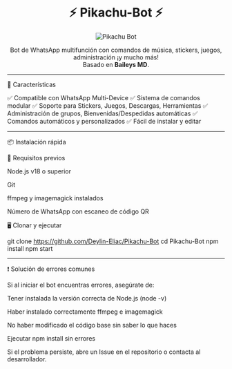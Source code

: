 <h1 align="center">⚡ Pikachu-Bot ⚡</h1>
<p align="center">
  <img src="https://d.uguu.se/roosKOCc.gif" alt="Pikachu Bot" />
</p><p align="center">
  Bot de WhatsApp multifunción con comandos de música, stickers, juegos, administración ¡y mucho más!<br>
  Basado en <b>Baileys MD</b>.
</p>

---

🚀 Características

✅ Compatible con WhatsApp Multi-Device
✅ Sistema de comandos modular
✅ Soporte para Stickers, Juegos, Descargas, Herramientas
✅ Administración de grupos, Bienvenidas/Despedidas automáticas
✅ Comandos automáticos y personalizados
✅ Fácil de instalar y editar


---

📦 Instalación rápida

🧠 Requisitos previos

Node.js v18 o superior

Git

ffmpeg y imagemagick instalados

Número de WhatsApp con escaneo de código QR


🖥️ Clonar y ejecutar

git clone https://github.com/Deylin-Eliac/Pikachu-Bot
cd Pikachu-Bot
npm install
npm start


---

❗ Solución de errores comunes

Si al iniciar el bot encuentras errores, asegúrate de:

Tener instalada la versión correcta de Node.js (node -v)

Haber instalado correctamente ffmpeg e imagemagick

No haber modificado el código base sin saber lo que haces

Ejecutar npm install sin errores


Si el problema persiste, abre un Issue en el repositorio o contacta al desarrollador.